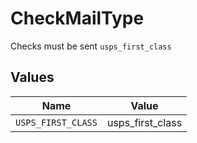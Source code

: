 # CheckMailType

Checks must be sent `usps_first_class`


## Values

| Name               | Value              |
| ------------------ | ------------------ |
| `USPS_FIRST_CLASS` | usps_first_class   |